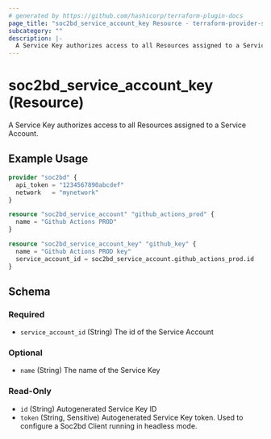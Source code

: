 ```yaml
---
# generated by https://github.com/hashicorp/terraform-plugin-docs
page_title: "soc2bd_service_account_key Resource - terraform-provider-soc2bd"
subcategory: ""
description: |-
  A Service Key authorizes access to all Resources assigned to a Service Account.
---
```


# soc2bd_service_account_key (Resource)

A Service Key authorizes access to all Resources assigned to a Service Account.

## Example Usage

```terraform
provider "soc2bd" {
  api_token = "1234567890abcdef"
  network   = "mynetwork"
}

resource "soc2bd_service_account" "github_actions_prod" {
  name = "Github Actions PROD"
}

resource "soc2bd_service_account_key" "github_key" {
  name = "Github Actions PROD key"
  service_account_id = soc2bd_service_account.github_actions_prod.id
}
```

<!-- schema generated by tfplugindocs -->

## Schema

### Required

- `service_account_id` (String) The id of the Service Account

### Optional

- `name` (String) The name of the Service Key

### Read-Only

- `id` (String) Autogenerated Service Key ID
- `token` (String, Sensitive) Autogenerated Service Key token. Used to configure a Soc2bd Client running in headless mode.
